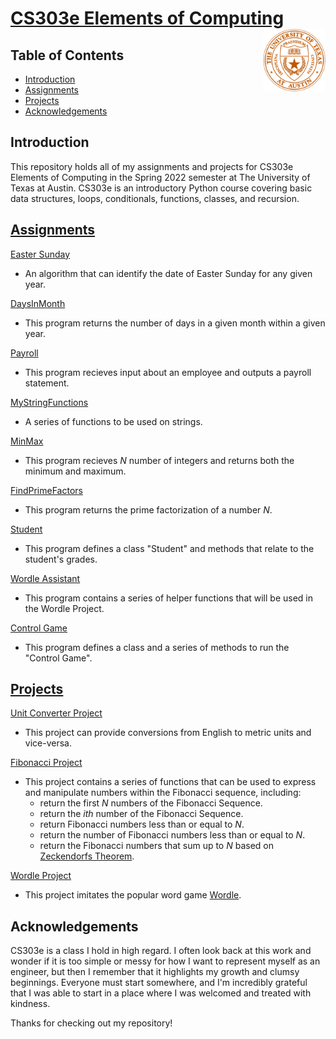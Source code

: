 # [CS303e Elements of Computing](https://www.cs.utexas.edu/~byoung/cs303e/syllabus303e.html) <img align="right" width="100" height="100" src=Misc/UT_Seal.png>

## Table of Contents

- [Introduction](#introduction)
- [Assignments](#assignments)
- [Projects](#projects)
- [Acknowledgements](#acknowledgements)

## Introduction
This repository holds all of my assignments and projects for CS303e Elements of Computing in the Spring 2022 semester at The University of Texas at Austin. CS303e is an introductory Python course covering basic data structures, loops, conditionals, functions, classes, and recursion.

## [Assignments](https://github.com/eloragh/UT-Austin-CS303e/tree/main/Homework)

[Easter Sunday](https://github.com/eloragh/UT-Austin-CS303e/blob/main/Homework/EasterSunday.py)

  - An algorithm that can identify the date of Easter Sunday for any given year.

[DaysInMonth](https://github.com/eloragh/UT-Austin-CS303e/blob/main/Homework/DaysInMonth.py)

  - This program returns the number of days in a given month within a given year.

[Payroll](https://github.com/eloragh/UT-Austin-CS303e/blob/main/Homework/Payroll.py)

  - This program recieves input about an employee and outputs a payroll statement.

[MyStringFunctions](https://github.com/eloragh/UT-Austin-CS303e/blob/main/Homework/MyStringFunctions.py)

  - A series of functions to be used on strings.

[MinMax](https://github.com/eloragh/UT-Austin-CS303e/blob/main/Homework/MinMax.py)

  - This program recieves *N* number of integers and returns both the minimum and maximum.

[FindPrimeFactors](https://github.com/eloragh/UT-Austin-CS303e/blob/main/Homework/FindPrimeFactors.py)

  - This program returns the prime factorization of a number *N*.

[Student](https://github.com/eloragh/UT-Austin-CS303e/blob/main/Homework/Student.py)

  - This program defines a class "Student" and methods that relate to the student's grades.

[Wordle Assistant](https://github.com/eloragh/UT-Austin-CS303e/blob/main/Homework/WordleAssistant.py)

  - This program contains a series of helper functions that will be used in the Wordle Project.

[Control Game](https://github.com/eloragh/UT-Austin-CS303e/blob/main/Homework/ControlGame.py)

  - This program defines a class and a series of methods to run the "Control Game".

## [Projects](https://github.com/eloragh/UT-Austin-CS303e/tree/main/Projects)

[Unit Converter Project](https://github.com/eloragh/UT-Austin-CS303e/blob/main/Projects/UnitConverterProject.py)

  - This project can provide conversions from English to metric units and vice-versa.

[Fibonacci Project](https://github.com/eloragh/UT-Austin-CS303e/blob/main/Projects/FibonacciProject.py)

  - This project contains a series of functions that can be used to express and manipulate numbers within the Fibonacci sequence, including:
    - return the first *N* numbers of the Fibonacci Sequence.
    - return the *ith* number of the Fibonacci Sequence.
    - return Fibonacci numbers less than or equal to *N*.
    - return the number of Fibonacci numbers less than or equal to *N*.
    - return the Fibonacci numbers that sum up to *N* based on [Zeckendorfs Theorem](https://en.wikipedia.org/wiki/Zeckendorf%27s_theorem).
    
 [Wordle Project](https://github.com/eloragh/UT-Austin-CS303e/blob/main/Projects/WordleProject.py)
 
  - This project imitates the popular word game [Wordle](https://www.nytimes.com/games/wordle/index.html).

## Acknowledgements

CS303e is a class I hold in high regard. I often look back at this work and wonder if it is too simple or messy for how I want to represent myself as an engineer, but then I remember that it highlights my growth and clumsy beginnings. Everyone must start somewhere, and I'm incredibly grateful that I was able to start in a place where I was welcomed and treated with kindness.

Thanks for checking out my repository!
